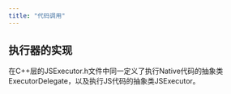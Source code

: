 ```yaml
---
title: "代码调用"
---
```


## 执行器的实现

在C++层的JSExecutor.h文件中同一定义了执行Native代码的抽象类ExecutorDelegate，以及执行JS代码的抽象类JSExecutor。